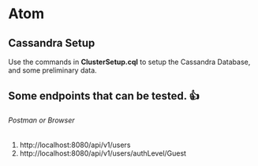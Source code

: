 # Atom

## Cassandra Setup
Use the commands in **ClusterSetup.cql** to setup the Cassandra Database, and some preliminary data.

## Some endpoints that can be tested. :+1:

###### Postman or Browser

1) http://localhost:8080/api/v1/users
2) http://localhost:8080/api/v1/users/authLevel/Guest
